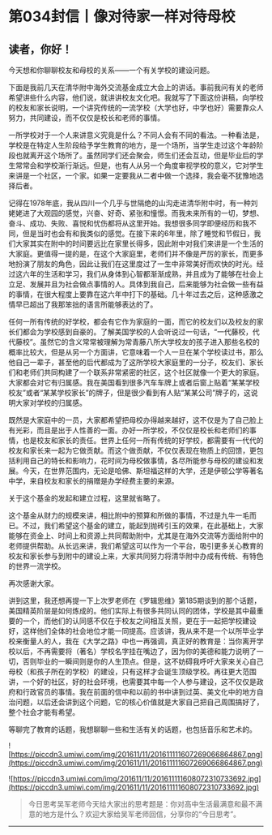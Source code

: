 # 第034封信丨像对待家一样对待母校

## 读者，你好！

今天想和你聊聊校友和母校的关系——一个有关学校的建设问题。

下面是我前几天在清华附中海外交流基金成立大会上的讲话。事前我问有关的老师希望讲些什么内容，他们说，就讲讲校友文化吧。我就写了下面这份讲稿，向学校的校友和家长说明，一个讲究传统的一流学校（大学也好，中学也好）需要靠众人努力，共同建设，而不仅仅是校长和老师的事情。

一所学校对于一个人来讲意义究竟是什么？不同人会有不同的看法。一种看法是，学校是在特定人生阶段给予学生教育的地方，是一个场所，当学生走过这个年龄阶段也就离开这个场所了。虽然同学们还会聚会，师生们还会互动，但是毕业后的学生常常会和学校渐行渐远。但是，也有人从另一个角度审视学校的意义，它对学生来讲是一个社区，一个家。如果一定要我从二者中做一个选择，我会毫不犹豫地选择后者。

记得在1978年底，我从四川一个几乎与世隔绝的山沟走进清华附中时，有一种刘姥姥进了大观园的感觉，兴奋、好奇、紧张和憧憬。而我未来所有的一切，梦想、奋斗、成功、失败、喜悦和忧伤都将从这里开始。我想很多同学即便经历和我不同，但是当时也会有和我类似的感觉。在接下来的6年里，除了睡觉和节假日，我们大家其实在附中的时间要远比在家里长得多，因此附中对我们来讲是一个生活的大家庭。更值得一提的是，在这个大家庭里，老师们并不像是严厉的家长，而更多地扮演了朋友的角色，因此让我们在这里度过了一生中非常美好而欢快的时光。经过这六年的生活和学习，我们从身体到心智都渐渐成熟，并且成为了能够在社会上立足、发展并且为社会做点事情的人。具体到我自己，后来能够为社会做一些有益的事情，在很大程度上要靠在这六年中打下的基础。几十年过去之后，这种感激之情早已超出了我那笨拙的语言所能够表达的了。

任何一所有传统的好学校，都会有它作为家庭的一面，而它的校友们以及校友的家长们都会为学校感到自豪的。了解美国学校的人会听说过一句话，“一代藤校，代代藤校”。虽然它的含义常常被理解为常青藤八所大学校友的孩子进入那些名校的概率比较大，但是从另一个方面讲，它意味着一个人一旦在某个学校读过书，那么他自己一辈子，甚至他的后代都成为了这所学校大家庭里的一分子，校友们、家长们和老师们共同构建了一个联系非常紧密的社区，这个社区就像一个更大的家庭。大家都会对它有归属感。我在美国看到很多汽车车牌上或者后窗上贴着“某某学校校友”或者“某某学校家长”的牌子，但是很少看到有人贴“某某公司”牌子的，这说明大家对学校的归属感。

既然是大家庭中的一员，大家都希望把母校办得越来越好，这不仅是为了自己脸上有光彩，而且是出于人性善的一面。办好一所学校，不仅仅是校长和老师们的事情，也是校友和家长的责任。世界上任何一所有传统的好学校，都需要有一代代的校友和家长来一起为它做贡献。而这个做贡献，不仅仅表现在物质上的回馈，更包括利用自己的特长和影响力，花时间为母校做事情，各尽所能参与母校的建设和发展。今天，在世界范围内，无论是哈佛、斯坦福这样的大学，还是伊顿公学等著名中学，来自校友和家长的捐赠是办学经费主要的来源。

关于这个基金的发起和建立过程，这里就省略了。

这个基金从财力的规模来讲，相比附中的预算和所做的事情，不过是九牛一毛而已。不过，我们希望这个基金的建立，能起到抛砖引玉的效果，在此基础上，大家能够在资金上、时间上和资源上共同帮助附中，尤其是在海外交流等方面给附中的老师提供帮助。从长远来讲，我们希望这可以作为一个平台，吸引更多关心教育的校友和家长参与到附中的建设上来，大家共同努力将清华附中办成有传统、有特色的世界一流学校。

再次感谢大家。

讲到这里，我还想再提一下上次罗老师在《罗辑思维》第185期谈到的那个话题，美国精英阶层是如何炼成的。他们实际上有很多共同认同的团体，学校是其中最重要的一个，而他们的认同感不仅在于校友之间相互关照，更在于一起把学校建设好，这样他们全体的社会地位才能一同提高。应该讲，我从来不是一个以所毕业学校来衡量人的人，我在《大学之路》中也一再强调，真正好的教育是：当你离开学校以后，不再需要将（著名）学校名字挂在嘴边了，因为你的美德和能力说明了一切，否则毕业的一瞬间则是你的人生顶点。但是，这不妨碍我呼吁大家来关心自己母校（和孩子所在的学校）的建设，只有这样才会诞生顶级学校。再往更大范围讲，一个好的社区，好的社会环境，也需要其中每一个人参与建设，这不仅仅是政府和行政官员的事情。我在前面的信中和以前的书中讲到过英、美文化中的地方自治问题，以后还会讲到这个问题，它的核心价值就是大家自己把自己周围搞好了，整个社会才能有希望。

等聊完了教育的话题，我想聊聊一些和生活有关的话题，也包括音乐和艺术的。

![https://piccdn3.umiwi.com/img/201611/11/201611111607269066864867.png](https://piccdn3.umiwi.com/img/201611/11/201611111607269066864867.png)

![https://piccdn3.umiwi.com/img/201611/11/201611111608072310733692.jpg](https://piccdn3.umiwi.com/img/201611/11/201611111608072310733692.jpg)

> 今日思考吴军老师今天给大家出的思考题是：你对高中生活最满意和最不满意的地方是什么？欢迎大家给吴军老师回信，分享你的“今日思考”。

---
